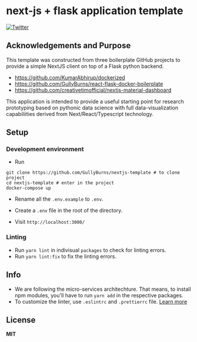 # next-js + flask application template

[![Twitter](https://img.shields.io/twitter/follow/SciKnowEngine.svg?style=social&label=@SciKnowEngine)](https://twitter.com/sciknowengine/)

##  Acknowledgements and Purpose 

This template was constructed from three boilerplate GitHub projects to provide 
a simple NextJS client on top of a Flask python backend.  
 
* https://github.com/KumarAbhirup/dockerized
* https://github.com/GullyBurns/react-flask-docker-boilerplate
* https://github.com/creativetimofficial/nextjs-material-dashboard

This application is intended to provide a useful starting point for research prototyping 
based on pythonic data science with full data-visualization capabiliities derived from
Next/React/Typescript technology.  

##  Setup

### Development environment

- Run

```
git clone https://github.com/GullyBurns/nextjs-template # to clone project
cd nextjs-template # enter in the project
docker-compose up
```

- Rename all the `.env.example` to `.env`.

- Create a `.env` file in the root of the directory.

- Visit `http://localhost:3000/`

### Linting

- Run `yarn lint` in indivisual `packages` to check for linting errors.
- Run `yarn lint:fix` to fix the linting errors.

## Info

- We are following the micro-services architechture. That means, to install npm modules, you'll have to run `yarn add` in the respective packages.
- To customize the linter, use `.eslintrc` and `.prettierrc` file. [Learn more](https://eslint.org)

## License

**MIT**
